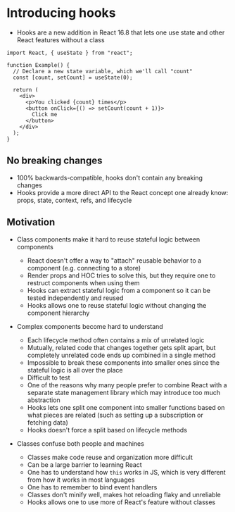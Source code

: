 # Introducing hooks

- Hooks are a new addition in React 16.8 that lets one use state and other React features without a class

```
import React, { useState } from "react";

function Example() {
  // Declare a new state variable, which we'll call "count"
  const [count, setCount] = useState(0);

  return (
    <div>
      <p>You clicked {count} times</p>
      <button onClick={() => setCount(count + 1)}>
        Click me
      </button>
    </div>
  );
}
```

## No breaking changes

- 100% backwards-compatible, hooks don't contain any breaking changes
- Hooks provide a more direct API to the React concept one already know: props, state, context, refs, and lifecycle

## Motivation

- Class components make it hard to reuse stateful logic between components
  - React doesn't offer a way to "attach" reusable behavior to a component (e.g. connecting to a store)
  - Render props and HOC tries to solve this, but they require one to restruct components when using them
  - Hooks can extract stateful logic from a component so it can be tested independently and reused
  - Hooks allows one to reuse stateful logic without changing the component hierarchy

- Complex components become hard to understand
  - Each lifecycle method often contains a mix of unrelated logic
  - Mutually, related code that changes together gets split apart, but completely unrelated code ends up combined in a single method
  - Impossible to break these components into smaller ones since the stateful logic is all over the place
  - Difficult to test
  - One of the reasons why many people prefer to combine React with a separate state management library which may introduce too much abstraction
  - Hooks lets one split one component into smaller functions based on what pieces are related (such as setting up a subscription or fetching data)
  - Hooks doesn't force a split based on lifecycle methods

- Classes confuse both people and machines
  - Classes make code reuse and organization more difficult
  - Can be a large barrier to learning React
  - One has to understand how `this` works in JS, which is very different from how it works in most languages
  - One has to remember to bind event handlers
  - Classes don't minify well, makes hot reloading flaky and unreliable
  - Hooks allows one to use more of React's feature without classes
  